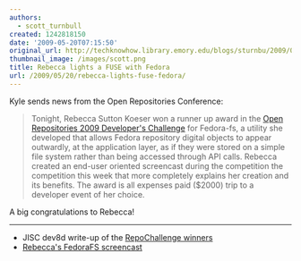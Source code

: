 ```yaml
---
authors:
  - scott_turnbull
created: 1242818150
date: '2009-05-20T07:15:50'
original_url: http://techknowhow.library.emory.edu/blogs/sturnbu/2009/05/20/rebecca-lights-fuse-fedora
thumbnail_image: /images/scott.png
title: Rebecca lights a FUSE with Fedora
url: /2009/05/20/rebecca-lights-fuse-fedora/
---
```


Kyle sends news from the Open Repositories Conference:

>Tonight, Rebecca Sutton Koeser won a runner up award in the [Open Repositories 2009 Developer's Challenge](https://or09.library.gatech.edu/challenge.php) for Fedora-fs, a utility she developed that allows Fedora repository digital objects to appear outwardly, at the application layer, as if they were stored on a simple file system rather than being accessed through API calls.   Rebecca created an end-user oriented screencast during the competition the competition this week that more completely explains her creation and its benefits.
>The award is all expenses paid ($2000) trip to a developer event of her choice.

A big congratulations to Rebecca!

* * *

* JISC dev8d write-up of the [RepoChallenge winners](http://dev8d.jiscinvolve.org/2009/05/20/repochallenge-winners/)
* [Rebecca's FedoraFS screencast](http://vimeo.com/4732380)